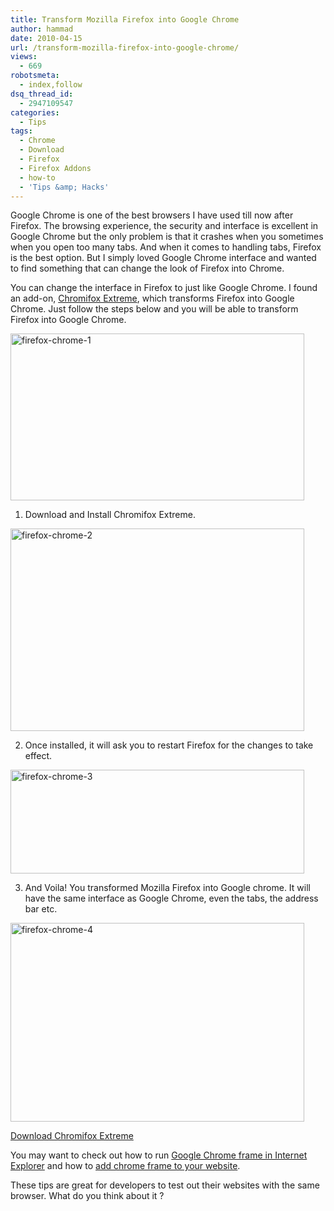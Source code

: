 ```yaml
---
title: Transform Mozilla Firefox into Google Chrome
author: hammad
date: 2010-04-15
url: /transform-mozilla-firefox-into-google-chrome/
views:
  - 669
robotsmeta:
  - index,follow
dsq_thread_id:
  - 2947109547
categories:
  - Tips
tags:
  - Chrome
  - Download
  - Firefox
  - Firefox Addons
  - how-to
  - 'Tips &amp; Hacks'
---
```

Google Chrome is one of the best browsers I have used till now after Firefox. The browsing experience, the security and interface is excellent in Google Chrome but the only problem is that it crashes when you sometimes when you open too many tabs. And when it comes to handling tabs, Firefox is the best option. But I simply loved Google Chrome interface and wanted to find something that can change the look of Firefox into Chrome.

<!--more-->

You can change the interface in Firefox to just like Google Chrome. I found an add-on, <a href="https://addons.mozilla.org/en-US/firefox/addon/10674" onclick="_gaq.push(['_trackEvent', 'outbound-article', 'https://addons.mozilla.org/en-US/firefox/addon/10674', 'Chromifox Extreme']);" >Chromifox Extreme</a>, which transforms Firefox into Google Chrome. Just follow the steps below and you will be able to transform Firefox into Google Chrome.

<img class="wp-image-52370" style="float: none;margin-left: auto;margin-right: auto;border: 0px" src="http://cdn.devilsworkshop.org/files/2010/04/firefoxchrome1.png" border="0" alt="firefox-chrome-1" width="470" height="267" />

1. Download and Install Chromifox Extreme.

<img style="float: none;margin-left: auto;margin-right: auto;border: 0px" src="http://cdn.devilsworkshop.org/files/2010/04/firefoxchrome2.png" border="0" alt="firefox-chrome-2" width="470" height="324" />

2. Once installed, it will ask you to restart Firefox for the changes to take effect.

<img style="float: none;margin-left: auto;margin-right: auto;border: 0px" src="http://cdn.devilsworkshop.org/files/2010/04/firefoxchrome3.png" border="0" alt="firefox-chrome-3" width="470" height="166" />

3. And Voila! You transformed Mozilla Firefox into Google chrome. It will have the same interface as Google Chrome, even the tabs, the address bar etc.

[<img style="float: none;margin-left: auto;margin-right: auto;border: 0px" src="http://cdn.devilsworkshop.org/files/2010/04/firefoxchrome4_thumb.png" border="0" alt="firefox-chrome-4" width="470" height="318" />][1]

<a href="https://addons.mozilla.org/en-US/firefox/addon/10674" onclick="_gaq.push(['_trackEvent', 'outbound-article', 'https://addons.mozilla.org/en-US/firefox/addon/10674', 'Download Chromifox Extreme']);" >Download Chromifox Extreme</a>

You may want to check out how to run <a href="http://devilsworkshop.org/google-chrome-decides-to-make-internet-explorer-better/" target="_blank">Google Chrome frame in Internet Explorer</a> and how to <a href="http://devilsworkshop.org/how-to-add-chrome-frame-to-your-website/" target="_blank">add chrome frame to your website</a>.

These tips are great for developers to test out their websites with the same browser. What do you think about it ?

 [1]: http://cdn.devilsworkshop.org/files/2010/04/firefoxchrome4.png
